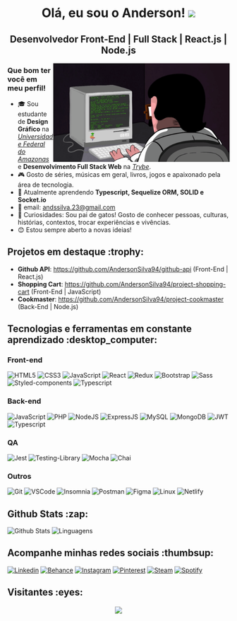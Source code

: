<h1 align="center">Olá, eu sou o Anderson! <img src="https://media.giphy.com/media/hvRJCLFzcasrR4ia7z/giphy.gif" width="30"> </h1>

<h2 align="center">Desenvolvedor Front-End | Full Stack | React.js | Node.js</h2>

<img src="https://github.com/AndersonSilva94/AndersonSilva94/blob/main/assets/programador.gif" width="400px" align="right" alt="rotina-dev">

<h3>Que bom ter você em meu perfil!</h3>

- :mortar_board: Sou estudante de <strong>Design Gráfico</strong> na <a href="https://www.ufam.edu.br/">_Universidade Federal do Amazonas_</a> e <strong>Desenvolvimento Full Stack Web</strong> na <a href="https://www.betrybe.com/">_Trybe_</a>. 
- :video_game: Gosto de séries, músicas em geral, livros, jogos e apaixonado pela área de tecnologia.
- :seedling: Atualmente aprendendo <strong>Typescript, Sequelize ORM, SOLID e Socket.io</strong>
- :e-mail: email: andssilva.23@gmail.com
- :star2: Curiosidades: Sou pai de gatos! Gosto de conhecer pessoas, culturas, histórias, contextos, trocar experiências e vivências.
- :blush: Estou sempre aberto a novas ideias!

<h2>Projetos em destaque :trophy:</h2>

- <strong>Github API</strong>: https://github.com/AndersonSilva94/github-api (Front-End | React.js)
- <strong>Shopping Cart</strong>: https://github.com/AndersonSilva94/project-shopping-cart (Front-End | JavaScript)
- <strong>Cookmaster</strong>: https://github.com/AndersonSilva94/project-cookmaster (Back-End | Node.js)

<h2>Tecnologias e ferramentas em constante aprendizado :desktop_computer:</h2>

<h3>Front-end</h3>

![HTML5](https://img.shields.io/badge/HTML5-E34F26?style=for-the-badge&logo=html5&logoColor=white)
![CSS3](https://img.shields.io/badge/CSS3-1572B6?style=for-the-badge&logo=css3&logoColor=white)
![JavaScript](https://img.shields.io/badge/JavaScript-F7DF1E?style=for-the-badge&logo=javascript&logoColor=black)
![React](https://img.shields.io/badge/React-61DAFB?style=for-the-badge&logo=react&logoColor=black)
![Redux](https://img.shields.io/badge/Redux-764ABC?style=for-the-badge&logo=redux&logoColor=white)
![Bootstrap](https://img.shields.io/badge/Bootstrap-7952B3?style=for-the-badge&logo=bootstrap&logoColor=white)
![Sass](https://img.shields.io/badge/Sass-CC6699?style=for-the-badge&logo=sass&logoColor=white)
![Styled-components](https://img.shields.io/badge/styled--components-DB7093?style=for-the-badge&logo=styledcomponents&logoColor=white)
![Typescript](https://img.shields.io/badge/typescript-3178C6?style=for-the-badge&logo=typescript&logoColor=white)

<h3>Back-end</h3>

![JavaScript](https://img.shields.io/badge/JavaScript-F7DF1E?style=for-the-badge&logo=javascript&logoColor=black)
![PHP](https://img.shields.io/badge/PHP-777BB4?style=for-the-badge&logo=php&logoColor=white)
![NodeJS](https://img.shields.io/badge/Node.JS-339933?style=for-the-badge&logo=node.js&logoColor=white)
![ExpressJS](https://img.shields.io/badge/express-000000?style=for-the-badge&logo=express&logoColor=white)
![MySQL](https://img.shields.io/badge/MySQL-4479A1?style=for-the-badge&logo=mysql&logoColor=white)
![MongoDB](https://img.shields.io/badge/MongoDB-47A248?style=for-the-badge&logo=mongodb&logoColor=white)
![JWT](https://img.shields.io/badge/JWT-black?style=for-the-badge&logo=JSON%20web%20tokens)
![Typescript](https://img.shields.io/badge/typescript-3178C6?style=for-the-badge&logo=typescript&logoColor=white)

<h3>QA</h3>

![Jest](https://img.shields.io/badge/Jest-C21325?style=for-the-badge&logo=jest&logoColor=white)
![Testing-Library](https://img.shields.io/badge/TestingLibrary-E33332?style=for-the-badge&logo=testing-library&logoColor=white)
![Mocha](https://img.shields.io/badge/mocha-8D6748?style=for-the-badge&logo=mocha&logoColor=white)
![Chai](https://img.shields.io/badge/chai-A30701?style=for-the-badge&logo=chai&logoColor=white)

<h3>Outros</h3>

![Git](https://img.shields.io/badge/Git-F05032?style=for-the-badge&logo=git&logoColor=white)
![VSCode](https://img.shields.io/badge/VSCode-007ACC?style=for-the-badge&logo=visualstudiocode&logoColor=white)
![Insomnia](https://img.shields.io/badge/insomnia-5849BE?style=for-the-badge&logo=insomnia&logoColor=white)
![Postman](https://img.shields.io/badge/postman-FF6C37?style=for-the-badge&logo=postman&logoColor=white)
![Figma](https://img.shields.io/badge/figma-F24E1E?style=for-the-badge&logo=figma&logoColor=white)
![Linux](https://img.shields.io/badge/Linux-FCC624?style=for-the-badge&logo=linux&logoColor=black)
![Netlify](https://img.shields.io/badge/Netlify-00C7B7?style=for-the-badge&logo=netlify&logoColor=white)

<h2>Github Stats :zap:</h2>

![Github Stats](https://github-readme-stats.vercel.app/api?username=AndersonSilva94&show_icons=true&theme=vue-dark&count_private=true&show_icons=true&include_all_commits=true) ![Linguagens](https://github-readme-stats.vercel.app/api/top-langs/?username=AndersonSilva94&theme=vue-dark&layout=compact)

<h2>Acompanhe minhas redes sociais :thumbsup:</h2>

[![Linkedin](https://img.shields.io/badge/linkedin-%230A66C2.svg?&style=for-the-badge&logo=linkedin&logoColor=white&link=https://www.linkedin.com/in/andssilva/)](https://www.linkedin.com/in/andssilva/)
[![Behance](https://img.shields.io/badge/behance-%231769FF.svg?&style=for-the-badge&logo=behance&logoColor=white&link=https://www.behance.net/andersonsilva23)](https://www.behance.net/andersonsilva23)
[![Instagram](https://img.shields.io/badge/instagram-%23E4405F.svg?&style=for-the-badge&logo=instagram&logoColor=white&link=https://www.instagram.com/it_s_andy/)](https://www.instagram.com/it_s_andy/)
[![Pinterest](https://img.shields.io/badge/pinterest-%23BD081C.svg?&style=for-the-badge&logo=pinterest&logoColor=white&link=https://pin.it/LJ0f4QV)](https://pin.it/LJ0f4QV)
[![Steam](https://img.shields.io/badge/steam-%23000000.svg?&style=for-the-badge&logo=steam&logoColor=white&link=https://steamcommunity.com/profiles/76561198978248154/)](https://steamcommunity.com/profiles/76561198978248154/)
[![Spotify](https://img.shields.io/badge/spotify-%231ED760.svg?&style=for-the-badge&logo=spotify&logoColor=white&link=https://open.spotify.com/user/22r265knlds5dv4ba77ve6gpq?si=oE0bMTLbSOaEVlL1KN8bcg)](https://open.spotify.com/user/22r265knlds5dv4ba77ve6gpq?si=oE0bMTLbSOaEVlL1KN8bcg)

[comment]: # (Ideia steam por Lucas Lara - Turma 10 - Tribo A do curso de Desenvolvimento Web da Trybe)


<h2>Visitantes :eyes:</h2>
<div align="center">
  <img align="center" src="https://profile-counter.glitch.me/AndersonSilva94/count.svg" />
</div>
